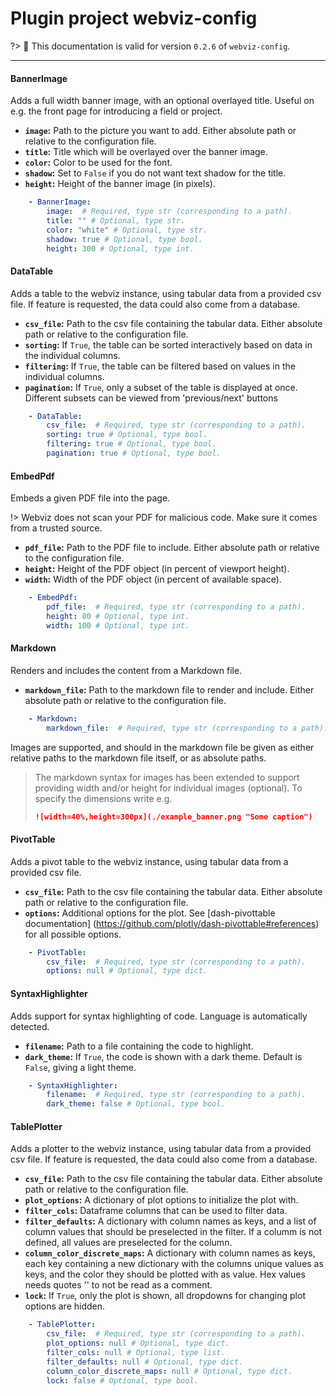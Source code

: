 # Plugin project webviz-config

?> :bookmark: This documentation is valid for version `0.2.6` of `webviz-config`. 

 

---



<div class="plugin-doc">

#### BannerImage

<!-- tabs:start -->
   

<!-- tab:Description -->

Adds a full width banner image, with an optional overlayed title.
Useful on e.g. the front page for introducing a field or project.


 

<!-- tab:Arguments -->

   

* **`image`:** Path to the picture you want to add.                Either absolute path or relative to the configuration file.
* **`title`:** Title which will be overlayed over the banner image.
* **`color`:** Color to be used for the font.
* **`shadow`:** Set to `False` if you do not want text shadow for the title.
* **`height`:** Height of the banner image (in pixels).


```yaml
    - BannerImage:
        image:  # Required, type str (corresponding to a path).
        title: "" # Optional, type str.
        color: "white" # Optional, type str.
        shadow: true # Optional, type bool.
        height: 300 # Optional, type int.
```

 

<!-- tabs:end -->

</div>



<div class="plugin-doc">

#### DataTable

<!-- tabs:start -->
   

<!-- tab:Description -->

Adds a table to the webviz instance, using tabular data from a provided csv file.
If feature is requested, the data could also come from a database.


 

<!-- tab:Arguments -->

   

* **`csv_file`:** Path to the csv file containing the tabular data. Either absolute               path or relative to the configuration file.
* **`sorting`:** If `True`, the table can be sorted interactively based              on data in the individual columns.
* **`filtering`:** If `True`, the table can be filtered based on values in the                individual columns.
* **`pagination`:** If `True`, only a subset of the table is displayed at once.                 Different subsets can be viewed from 'previous/next' buttons


```yaml
    - DataTable:
        csv_file:  # Required, type str (corresponding to a path).
        sorting: true # Optional, type bool.
        filtering: true # Optional, type bool.
        pagination: true # Optional, type bool.
```

 

<!-- tabs:end -->

</div>



<div class="plugin-doc">

#### EmbedPdf

<!-- tabs:start -->
   

<!-- tab:Description -->

Embeds a given PDF file into the page.

!> Webviz does not scan your PDF for malicious code. Make sure it comes from a trusted source.

 

<!-- tab:Arguments -->

   

* **`pdf_file`:** Path to the PDF file to include. Either absolute path or   relative to the configuration file.
* **`height`:** Height of the PDF object (in percent of viewport height).
* **`width`:** Width of the PDF object (in percent of available space).


```yaml
    - EmbedPdf:
        pdf_file:  # Required, type str (corresponding to a path).
        height: 80 # Optional, type int.
        width: 100 # Optional, type int.
```

 

<!-- tabs:end -->

</div>



<div class="plugin-doc">

#### Markdown

<!-- tabs:start -->
   

<!-- tab:Description -->

Renders and includes the content from a Markdown file.


 

<!-- tab:Arguments -->

   

* **`markdown_file`:** Path to the markdown file to render and include.                         Either absolute path or relative to the configuration file.



```yaml
    - Markdown:
        markdown_file:  # Required, type str (corresponding to a path).
```

   

<!-- tab:Data input -->


Images are supported, and should in the markdown file be given as either
relative paths to the markdown file itself, or as absolute paths.

> The markdown syntax for images has been extended to support     providing width and/or height for individual images (optional).     To specify the dimensions write e.g.
> ```markdown
> ![width=40%,height=300px](./example_banner.png "Some caption")
> ```

 

<!-- tabs:end -->

</div>



<div class="plugin-doc">

#### PivotTable

<!-- tabs:start -->
   

<!-- tab:Description -->

Adds a pivot table to the webviz instance, using tabular data from a         provided csv file.


 

<!-- tab:Arguments -->

   

* **`csv_file`:** Path to the csv file containing the tabular data. Either absolute                   path or relative to the configuration file.
* **`options`:** Additional options for the plot. See [dash-pivottable documentation]    (https://github.com/plotly/dash-pivottable#references) for all possible options.


```yaml
    - PivotTable:
        csv_file:  # Required, type str (corresponding to a path).
        options: null # Optional, type dict.
```

 

<!-- tabs:end -->

</div>



<div class="plugin-doc">

#### SyntaxHighlighter

<!-- tabs:start -->
   

<!-- tab:Description -->

Adds support for syntax highlighting of code. Language is automatically detected.


 

<!-- tab:Arguments -->

   

* **`filename`:** Path to a file containing the code to highlight.
* **`dark_theme`:** If `True`, the code is shown with a dark theme. Default is                 `False`, giving a light theme.


```yaml
    - SyntaxHighlighter:
        filename:  # Required, type str (corresponding to a path).
        dark_theme: false # Optional, type bool.
```

 

<!-- tabs:end -->

</div>



<div class="plugin-doc">

#### TablePlotter

<!-- tabs:start -->
   

<!-- tab:Description -->

Adds a plotter to the webviz instance, using tabular data from a provided csv file.
If feature is requested, the data could also come from a database.


 

<!-- tab:Arguments -->

   

* **`csv_file`:** Path to the csv file containing the tabular data.                   Either absolute path or relative to the configuration file.
* **`plot_options`:** A dictionary of plot options to initialize the plot with.
* **`filter_cols`:** Dataframe columns that can be used to filter data.
* **`filter_defaults`:** A dictionary with column names as keys,                          and a list of column values that should be preselected in the filter.                          If a columm is not defined, all values are preselected for the column.
* **`column_color_discrete_maps`:** A dictionary with column names as keys,                                     each key containing a new dictionary with the columns                                     unique values as keys, and the color they should be                                     plotted with as value. Hex values needs quotes ''                                     to not be read as a comment.
* **`lock`:** If `True`, only the plot is shown,               all dropdowns for changing plot options are hidden.


```yaml
    - TablePlotter:
        csv_file:  # Required, type str (corresponding to a path).
        plot_options: null # Optional, type dict.
        filter_cols: null # Optional, type list.
        filter_defaults: null # Optional, type dict.
        column_color_discrete_maps: null # Optional, type dict.
        lock: false # Optional, type bool.
```

 

<!-- tabs:end -->

</div>

